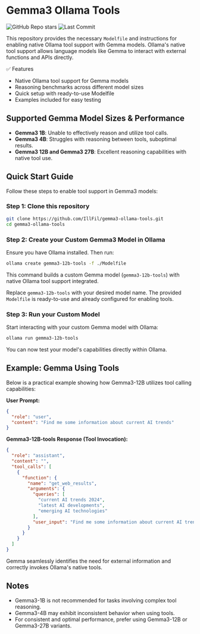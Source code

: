 # Gemma3 Ollama Tools

![GitHub Repo stars](https://img.shields.io/github/stars/IllFil/gemma3-ollama-tools?style=social)
![Last Commit](https://img.shields.io/github/last-commit/IllFil/gemma3-ollama-tools)

This repository provides the necessary `Modelfile` and instructions for enabling native Ollama tool support with Gemma models. Ollama's native tool support allows language models like Gemma to interact with external functions and APIs directly.

✅ Features
- Native Ollama tool support for Gemma models
- Reasoning benchmarks across different model sizes
- Quick setup with ready-to-use Modelfile
- Examples included for easy testing

## Supported Gemma Model Sizes & Performance
- **Gemma3 1B**: Unable to effectively reason and utilize tool calls.
- **Gemma3 4B**: Struggles with reasoning between tools, suboptimal results.
- **Gemma3 12B and Gemma3 27B**: Excellent reasoning capabilities with native tool use.

## Quick Start Guide

Follow these steps to enable tool support in Gemma3 models:

### Step 1: Clone this repository

```bash
git clone https://github.com/IllFil/gemma3-ollama-tools.git
cd gemma3-ollama-tools
```

### Step 2: Create your Custom Gemma3 Model in Ollama

Ensure you have Ollama installed. Then run:

```bash
ollama create gemma3-12b-tools -f ./Modelfile
```

This command builds a custom Gemma model (`gemma3-12b-tools`) with native Ollama tool support integrated.

Replace `gemma3-12b-tools` with your desired model name. The provided `Modelfile` is ready-to-use and already configured for enabling tools.

### Step 3: Run your Custom Model

Start interacting with your custom Gemma model with Ollama:

```bash
ollama run gemma3-12b-tools
```

You can now test your model's capabilities directly within Ollama.

## Example: Gemma Using Tools

Below is a practical example showing how Gemma3-12B utilizes tool calling capabilities:

**User Prompt:**
```json
{
  "role": "user",
  "content": "Find me some information about current AI trends"
}
```

**Gemma3-12B-tools Response (Tool Invocation):**
```json
{
  "role": "assistant",
  "content": "",
  "tool_calls": [
    {
      "function": {
        "name": "get_web_results",
        "arguments": {
          "queries": [
            "current AI trends 2024",
            "latest AI developments",
            "emerging AI technologies"
          ],
          "user_input": "Find me some information about current AI trends"
        }
      }
    }
  ]
}
```

Gemma seamlessly identifies the need for external information and correctly invokes Ollama's native tools.


## Notes

- Gemma3-1B is not recommended for tasks involving complex tool reasoning.
- Gemma3-4B may exhibit inconsistent behavior when using tools.
- For consistent and optimal performance, prefer using Gemma3-12B or Gemma3-27B variants.
